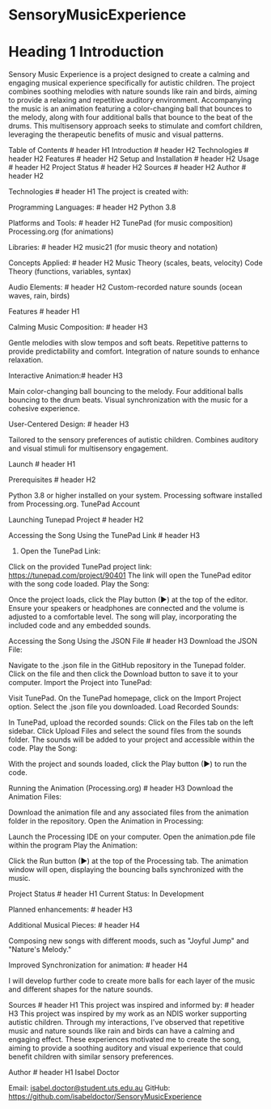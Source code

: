 # SensoryMusicExperience

 # Heading 1 Introduction

Sensory Music Experience is a project designed to create a calming and engaging musical experience specifically for autistic children. The project combines soothing melodies with nature sounds like rain and birds, aiming to provide a relaxing and repetitive auditory environment. Accompanying the music is an animation featuring a color-changing ball that bounces to the melody, along with four additional balls that bounce to the beat of the drums. This multisensory approach seeks to stimulate and comfort children, leveraging the therapeutic benefits of music and visual patterns.

Table of Contents # header H1
Introduction # header H2
Technologies # header H2
Features # header H2
Setup and Installation # header H2
Usage # header H2
Project Status # header H2
Sources # header H2
Author # header H2


Technologies # header H1
The project is created with:

Programming Languages: # header H2
Python 3.8

Platforms and Tools: # header H2
TunePad (for music composition)
Processing.org (for animations)

Libraries: # header H2
music21 (for music theory and notation)

Concepts Applied: # header H2
Music Theory (scales, beats, velocity)
Code Theory (functions, variables, syntax)

Audio Elements: # header H2
Custom-recorded nature sounds (ocean waves, rain, birds)

Features # header H1

Calming Music Composition: # header H3

Gentle melodies with slow tempos and soft beats.
Repetitive patterns to provide predictability and comfort.
Integration of nature sounds to enhance relaxation.

Interactive Animation:# header H3

Main color-changing ball bouncing to the melody.
Four additional balls bouncing to the drum beats.
Visual synchronization with the music for a cohesive experience.

User-Centered Design: # header H3

Tailored to the sensory preferences of autistic children.
Combines auditory and visual stimuli for multisensory engagement.

Launch # header H1

Prerequisites # header H2

Python 3.8 or higher installed on your system.
Processing software installed from Processing.org.
TunePad Account

Launching Tunepad Project # header H2

Accessing the Song Using the TunePad Link # header H3
1. Open the TunePad Link:

Click on the provided TunePad project link: https://tunepad.com/project/90401
The link will open the TunePad editor with the song code loaded.
Play the Song:

Once the project loads, click the Play button (►) at the top of the editor.
Ensure your speakers or headphones are connected and the volume is adjusted to a comfortable level.
The song will play, incorporating the included code and any embedded sounds.

Accessing the Song Using the JSON File # header H3
Download the JSON File:

Navigate to the .json file in the GitHub repository in the Tunepad folder.
Click on the file and then click the Download button to save it to your computer.
Import the Project into TunePad:

Visit TunePad.
On the TunePad homepage, click on the Import Project option.
Select the .json file you downloaded.
Load Recorded Sounds:

In TunePad, upload the recorded sounds:
Click on the Files tab on the left sidebar.
Click Upload Files and select the sound files from the sounds folder.
The sounds will be added to your project and accessible within the code.
Play the Song:

With the project and sounds loaded, click the Play button (►) to run the code.

Running the Animation (Processing.org) # header H3
Download the Animation Files:

Download the animation file and any associated files from the animation folder in the repository.
Open the Animation in Processing:

Launch the Processing IDE on your computer.
Open the animation.pde file within the program
Play the Animation:

Click the Run button (►) at the top of the Processing tab.
The animation window will open, displaying the bouncing balls synchronized with the music.

Project Status # header H1
Current Status: In Development

Planned enhancements: # header H3

Additional Musical Pieces: # header H4

Composing new songs with different moods, such as "Joyful Jump" and "Nature's Melody."

Improved Synchronization for animation: # header H4

I will develop further code to create more balls for each layer of the music and different shapes for the nature sounds.

Sources # header H1
This project was inspired and informed by: # header H3
This project was inspired by my work as an NDIS worker supporting autistic children. Through my interactions, I've observed that repetitive music and nature sounds like rain and birds can have a calming and engaging effect. These experiences motivated me to create the song, aiming to provide a soothing auditory and visual experience that could benefit children with similar sensory preferences.


Author # header H1
Isabel Doctor

Email: isabel.doctor@student.uts.edu.au
GitHub: https://github.com/isabeldoctor/SensoryMusicExperience





